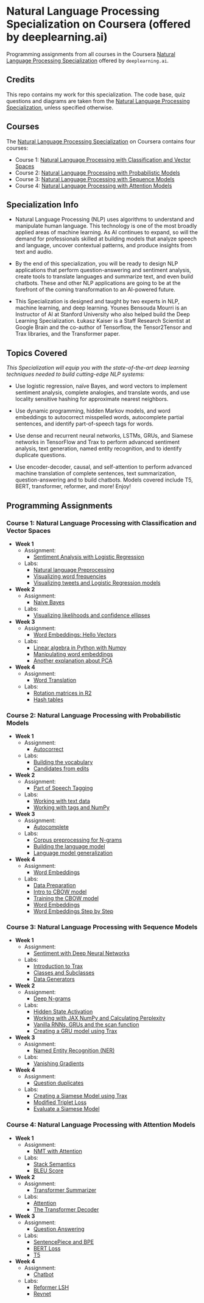 # Natural Language Processing Specialization on Coursera (offered by deeplearning.ai)

Programming assignments from all courses in the Coursera [Natural Language Processing Specialization](https://www.coursera.org/specializations/natural-language-processing) offered by `deeplearning.ai`.

## Credits

This repo contains my work for this specialization. The code base, quiz questions and diagrams are taken from the [Natural Language Processing Specialization](https://www.coursera.org/specializations/natural-language-processing), unless specified otherwise.

## Courses

The [Natural Language Processing Specialization](https://www.coursera.org/specializations/natural-language-processing) on Coursera contains four courses:

- Course 1: [Natural Language Processing with Classification and Vector Spaces](https://www.coursera.org/learn/classification-vector-spaces-in-nlp)
- Course 2: [Natural Language Processing with Probabilistic Models](https://www.coursera.org/learn/probabilistic-models-in-nlp)
- Course 3: [Natural Language Processing with Sequence Models](https://www.coursera.org/learn/sequence-models-in-nlp)
- Course 4: [Natural Language Processing with Attention Models](https://www.coursera.org/learn/attention-models-in-nlp)

## Specialization Info

- Natural Language Processing (NLP) uses algorithms to understand and manipulate human language. This technology is one of the most broadly applied areas of machine learning. As AI continues to expand, so will the demand for professionals skilled at building models that analyze speech and language, uncover contextual patterns, and produce insights from text and audio.

- By the end of this specialization, you will be ready to design NLP applications that perform question-answering and sentiment analysis, create tools to translate languages and summarize text, and even build chatbots. These and other NLP applications are going to be at the forefront of the coming transformation to an AI-powered future.

- This Specialization is designed and taught by two experts in NLP, machine learning, and deep learning. Younes Bensouda Mourri is an Instructor of AI at Stanford University who also helped build the Deep Learning Specialization. Łukasz Kaiser is a Staff Research Scientist at Google Brain and the co-author of Tensorflow, the Tensor2Tensor and Trax libraries, and the Transformer paper.

## Topics Covered

*This Specialization will equip you with the state-of-the-art deep learning techniques needed to build cutting-edge NLP systems:*

- Use logistic regression, naïve Bayes, and word vectors to implement sentiment analysis, complete analogies, and translate words, and use locality sensitive hashing for approximate nearest neighbors.

- Use dynamic programming, hidden Markov models, and word embeddings to autocorrect misspelled words, autocomplete partial sentences, and identify part-of-speech tags for words.

- Use dense and recurrent neural networks, LSTMs, GRUs, and Siamese networks in TensorFlow and Trax to perform advanced sentiment analysis, text generation, named entity recognition, and to identify duplicate questions.

- Use encoder-decoder, causal, and self-attention to perform advanced machine translation of complete sentences, text summarization, question-answering and to build chatbots. Models covered include T5, BERT, transformer, reformer, and more!
Enjoy!

## Programming Assignments

### Course 1: Natural Language Processing with Classification and Vector Spaces

  - **Week 1**
    - Assignment: 
      - [Sentiment Analysis with Logistic Regression](https://github.com/yohannes-didana/Natural-Language-Processing-Specialization/blob/master/1.NLP%20with%20Classification%20and%20Vector%20Spaces/Week1/Assignments/C1_W1_Assignment.ipynb)
    - Labs: 
      - [Natural language Preprocessing](https://github.com/yohannes-didana/Natural-Language-Processing-Specialization/blob/master/1.NLP%20with%20Classification%20and%20Vector%20Spaces/Week1/Labs/NLP_C1_W1_lecture_nb_01.ipynb)
      - [Visualizing word frequencies](https://github.com/yohannes-didana/Natural-Language-Processing-Specialization/blob/master/1.NLP%20with%20Classification%20and%20Vector%20Spaces/Week1/Labs/NLP_C1_W1_lecture_nb_02.ipynb)
      - [Visualizing tweets and Logistic Regression models](https://github.com/yohannes-didana/Natural-Language-Processing-Specialization/blob/master/1.NLP%20with%20Classification%20and%20Vector%20Spaces/Week1/Labs/NLP_C1_W1_lecture_nb_03.ipynb)
  - **Week 2**
    - Assignment:
      - [Naive Bayes](https://github.com/yohannes-didana/Natural-Language-Processing-Specialization/blob/master/1.NLP%20with%20Classification%20and%20Vector%20Spaces/week2/Assignments/C1_W2_Assignment.ipynb)
    - Labs:
      - [Visualizing likelihoods and confidence ellipses](https://github.com/yohannes-didana/Natural-Language-Processing-Specialization/blob/master/1.NLP%20with%20Classification%20and%20Vector%20Spaces/week2/Labs/utf-8''NLP_C1_W2_lecture_nb_01.ipynb)
  - **Week 3**
    - Assignment:
      - [Word Embeddings: Hello Vectors](https://github.com/yohannes-didana/Natural-Language-Processing-Specialization/blob/master/1.NLP%20with%20Classification%20and%20Vector%20Spaces/week3/Assignments/C1_W3_Assignment.ipynb)
    - Labs:
      - [Linear algebra in Python with Numpy](https://github.com/yohannes-didana/Natural-Language-Processing-Specialization/blob/master/1.NLP%20with%20Classification%20and%20Vector%20Spaces/week3/Labs/utf-8''NLP_C1_W3_lecture_nb_01%20(2).ipynb)
      - [Manipulating word embeddings](https://github.com/yohannes-didana/Natural-Language-Processing-Specialization/blob/master/1.NLP%20with%20Classification%20and%20Vector%20Spaces/week3/Labs/NLP_C1_W3_lecture_nb_02.ipynb)
      - [Another explanation about PCA](https://github.com/yohannes-didana/Natural-Language-Processing-Specialization/blob/master/1.NLP%20with%20Classification%20and%20Vector%20Spaces/week3/Labs/NLP_C1_W3_lecture_nb_03.ipynb)                
  - **Week 4**
    - Assignment:
      - [Word Translation](https://github.com/yohannes-didana/Natural-Language-Processing-Specialization/blob/master/1.NLP%20with%20Classification%20and%20Vector%20Spaces/week4/Assignments/C1_W4_Assignment.ipynb)
    - Labs: 
      - [Rotation matrices in R2](https://github.com/yohannes-didana/Natural-Language-Processing-Specialization/blob/master/1.NLP%20with%20Classification%20and%20Vector%20Spaces/week4/Labs/NLP_C1_W4_lecture_nb_01.ipynb)
      - [Hash tables](https://github.com/yohannes-didana/Natural-Language-Processing-Specialization/blob/master/1.NLP%20with%20Classification%20and%20Vector%20Spaces/week4/Labs/NLP_C1_W4_lecture_nb_02.ipynb)

### Course 2: Natural Language Processing with Probabilistic Models

  - **Week 1**
    - Assignment:
      - [Autocorrect](https://github.com/yohannes-didana/Natural-Language-Processing-Specialization/blob/master/2.NLP%20with%20Probabilistic%20Models/Week1.Autocorrect%20and%20Minimum%20Edit%20Distance/Assignments/C2_W1_Assignment.ipynb)
    - Labs: 
      - [Building the vocabulary](https://github.com/yohannes-didana/Natural-Language-Processing-Specialization/blob/master/2.NLP%20with%20Probabilistic%20Models/Week1.Autocorrect%20and%20Minimum%20Edit%20Distance/Labs/NLP_C2_W1_lecture_nb_01.ipynb)
      - [Candidates from edits](https://github.com/yohannes-didana/Natural-Language-Processing-Specialization/blob/master/2.NLP%20with%20Probabilistic%20Models/Week1.Autocorrect%20and%20Minimum%20Edit%20Distance/Labs/NLP_C2_W1_lecture_nb_02.ipynb)
  - **Week 2**
    - Assignment:
      - [Part of Speech Tagging](https://github.com/yohannes-didana/Natural-Language-Processing-Specialization/blob/master/2.NLP%20with%20Probabilistic%20Models/week2.Part%20of%20Speech%20Tagging/Assignments/C2_W2_Assignment.ipynb)
    - Labs: 
      - [Working with text data](https://github.com/yohannes-didana/Natural-Language-Processing-Specialization/blob/master/2.NLP%20with%20Probabilistic%20Models/week2.Part%20of%20Speech%20Tagging/Labs/NLP_C2_W2_lecture_notebook_numpy.ipynb)
      - [Working with tags and NumPy](https://github.com/yohannes-didana/Natural-Language-Processing-Specialization/blob/master/2.NLP%20with%20Probabilistic%20Models/week2.Part%20of%20Speech%20Tagging/Labs/NLP_C2_W2_lecture_notebook_strings_tags.ipynb)
  - **Week 3**
    - Assignment:
      - [Autocomplete](https://github.com/yohannes-didana/Natural-Language-Processing-Specialization/blob/master/2.NLP%20with%20Probabilistic%20Models/week3.N_Grams/Assignments/C2_W3_Assignment.ipynb)
    - Labs: 
      - [Corpus preprocessing for N-grams](https://github.com/yohannes-didana/Natural-Language-Processing-Specialization/blob/master/2.NLP%20with%20Probabilistic%20Models/week3.N_Grams/Labs/NLP_C2_W3_lecture_nb_01.ipynb)
      - [Building the language model](https://github.com/yohannes-didana/Natural-Language-Processing-Specialization/blob/master/2.NLP%20with%20Probabilistic%20Models/week3.N_Grams/Labs/NLP_C2_W3_lecture_nb_02.ipynb)
      - [Language model generalization](https://github.com/yohannes-didana/Natural-Language-Processing-Specialization/blob/master/2.NLP%20with%20Probabilistic%20Models/week3.N_Grams/Labs/NLP_C2_W3_lecture_nb_03.ipynb)                
  - **Week 4**
    - Assignment:
      - [Word Embeddings](https://github.com/yohannes-didana/Natural-Language-Processing-Specialization/blob/master/2.NLP%20with%20Probabilistic%20Models/week4.Word_Embeddings/Assignments/C2_W4_Assignment.ipynb)
    - Labs: 
      - [Data Preparation](https://github.com/yohannes-didana/Natural-Language-Processing-Specialization/blob/master/2.NLP%20with%20Probabilistic%20Models/week4.Word_Embeddings/Labs/NLP_C2_W4_lecture_notebook_data_prep.ipynb)
      - [Intro to CBOW model](https://github.com/yohannes-didana/Natural-Language-Processing-Specialization/blob/master/2.NLP%20with%20Probabilistic%20Models/week4.Word_Embeddings/Labs/NLP_C2_W4_lecture_notebook_model_architecture.ipynb)             
      - [Training the CBOW model](https://github.com/yohannes-didana/Natural-Language-Processing-Specialization/blob/master/2.NLP%20with%20Probabilistic%20Models/week4.Word_Embeddings/Labs/NLP_C2_W4_lecture_notebook_model_training.ipynb)
      - [Word Embeddings](https://github.com/yohannes-didana/Natural-Language-Processing-Specialization/blob/master/2.NLP%20with%20Probabilistic%20Models/week4.Word_Embeddings/Labs/NLP_C2_W4_lecture_notebook_model_training.ipynb)
      - [Word Embeddings Step by Step](https://github.com/yohannes-didana/Natural-Language-Processing-Specialization/blob/master/2.NLP%20with%20Probabilistic%20Models/week4.Word_Embeddings/Labs/NLP_C2_W4_lecture_notebook_word_embeddings.ipynb)

### Course 3: Natural Language Processing with Sequence Models

  - **Week 1**
    - Assignment:
      - [Sentiment with Deep Neural Networks](https://github.com/yohannes-didana/Natural-Language-Processing-Specialization/blob/master/3.NLP%20with%20Sequence%20Models/Week1.NN%20for%20sentiment%20analysis/Assignments/C3_W1_Assignment.ipynb)
    - Labs:
      - [Introduction to Trax](https://github.com/yohannes-didana/Natural-Language-Processing-Specialization/blob/master/3.NLP%20with%20Sequence%20Models/Week1.NN%20for%20sentiment%20analysis/Labs/utf-8''NLP_C3_W1_lecture_nb_01_trax_intro.ipynb)
      - [Classes and Subclasses](https://github.com/yohannes-didana/Natural-Language-Processing-Specialization/blob/master/3.NLP%20with%20Sequence%20Models/Week1.NN%20for%20sentiment%20analysis/Labs/utf-8''NLP_C3_W1_lecture_nb_02_classes.ipynb)
      - [Data Generators](https://github.com/yohannes-didana/Natural-Language-Processing-Specialization/blob/master/3.NLP%20with%20Sequence%20Models/Week1.NN%20for%20sentiment%20analysis/Labs/utf-8''NLP_C3_W1_lecture_nb_03_data_generatos.ipynb)
  - **Week 2**
    - Assignment:
      - [Deep N-grams](https://github.com/yohannes-didana/Natural-Language-Processing-Specialization/blob/master/3.NLP%20with%20Sequence%20Models/week2.RNN%20for%20LM_traditional%20Language%20models/Assignments/C3_W2_Assignment.ipynb)
    - Labs: 
      - [Hidden State Activation](https://github.com/yohannes-didana/Natural-Language-Processing-Specialization/blob/master/3.NLP%20with%20Sequence%20Models/week2.RNN%20for%20LM_traditional%20Language%20models/Labs/C3_W2_Lecture_Notebook_Hidden_State_Activation.ipynb)
      - [Working with JAX NumPy and Calculating Perplexity](https://github.com/yohannes-didana/Natural-Language-Processing-Specialization/blob/master/3.NLP%20with%20Sequence%20Models/week2.RNN%20for%20LM_traditional%20Language%20models/Labs/C3_W2_lecture_notebook_perplexity.ipynb)
      - [Vanilla RNNs, GRUs and the scan function](https://github.com/yohannes-didana/Natural-Language-Processing-Specialization/blob/master/3.NLP%20with%20Sequence%20Models/week2.RNN%20for%20LM_traditional%20Language%20models/Labs/C3_W2_lecture_notebook_RNNs.ipynb)
      - [Creating a GRU model using Trax](https://github.com/yohannes-didana/Natural-Language-Processing-Specialization/blob/master/3.NLP%20with%20Sequence%20Models/week2.RNN%20for%20LM_traditional%20Language%20models/Labs/C3_W2_lecture_notebook_GRU.ipynb)
  - **Week 3**
    - Assignment:
      - [Named Entity Recognition (NER)](https://github.com/yohannes-didana/Natural-Language-Processing-Specialization/blob/master/3.NLP%20with%20Sequence%20Models/week3.LSTMs%20and%20Named%20Entity%20Recognition/Assignments/C3_W3_Assignment.ipynb)
    - Labs: 
      - [Vanishing Gradients](https://github.com/yohannes-didana/Natural-Language-Processing-Specialization/blob/master/3.NLP%20with%20Sequence%20Models/week3.LSTMs%20and%20Named%20Entity%20Recognition/Labs/C3_W3_Lecture_Notebook_Vanishing_Gradients.ipynb)
  - **Week 4**
    - Assignment:
      - [Question duplicates](https://github.com/yohannes-didana/Natural-Language-Processing-Specialization/blob/master/3.NLP%20with%20Sequence%20Models/week4.Siamese%20Networks/Assignments/C3_W4_Assignment.ipynb)
    - Labs:
      - [Creating a Siamese Model using Trax](https://github.com/yohannes-didana/Natural-Language-Processing-Specialization/blob/master/3.NLP%20with%20Sequence%20Models/week4.Siamese%20Networks/Labs/C3_W4_lecture_notebook_siamese.ipynb)
      - [Modified Triplet Loss](https://github.com/yohannes-didana/Natural-Language-Processing-Specialization/blob/master/3.NLP%20with%20Sequence%20Models/week4.Siamese%20Networks/Labs/C3_W4_Lecture_Notebook_Modified_Triplet_Loss.ipynb)             
      - [Evaluate a Siamese Model](https://github.com/yohannes-didana/Natural-Language-Processing-Specialization/blob/master/3.NLP%20with%20Sequence%20Models/week4.Siamese%20Networks/Labs/C3_W4_lecture_notebook_accuracy.ipynb)             

### Course 4: Natural Language Processing with Attention Models

  - **Week 1**
    - Assignment:
      - [NMT with Attention](https://github.com/yohannes-didana/Natural-Language-Processing-Specialization/blob/master/4.NLP%20with%20Attention%20Models/Week1.intro_Neural_Machine_translation/Assignments/C4_W1_Assignment.ipynb)
    - Labs:
      - [Stack Semantics](https://github.com/yohannes-didana/Natural-Language-Processing-Specialization/blob/master/4.NLP%20with%20Attention%20Models/Week1.intro_Neural_Machine_translation/Labs/utf-8''C4_W1_Ungraded_Lab_Stack_Semantics.ipynb)
      - [BLEU Score](https://github.com/yohannes-didana/Natural-Language-Processing-Specialization/blob/master/4.NLP%20with%20Attention%20Models/Week1.intro_Neural_Machine_translation/Labs/utf-8''C4_W1_Ungraded_Lab_Bleu_Score.ipynb)
  - **Week 2**
    - Assignment:
      - [Transformer Summarizer](https://github.com/yohannes-didana/Natural-Language-Processing-Specialization/blob/master/4.NLP%20with%20Attention%20Models/week2.Text_summarisation/Assignments/C4_W2_Assignment.ipynb)
    - Labs: 
      - [Attention](https://github.com/yohannes-didana/Natural-Language-Processing-Specialization/blob/master/4.NLP%20with%20Attention%20Models/week2.Text_summarisation/Labs/utf-8''C4_W2_lecture_notebook_Attention.ipynb)
      - [The Transformer Decoder](https://github.com/yohannes-didana/Natural-Language-Processing-Specialization/blob/master/4.NLP%20with%20Attention%20Models/week2.Text_summarisation/Labs/utf-8''C4_W2_lecture_notebook_Transformer_Decoder.ipynb)
  - **Week 3**
    - Assignment:
      - [Question Answering](https://github.com/yohannes-didana/Natural-Language-Processing-Specialization/blob/master/4.NLP%20with%20Attention%20Models/week3.Question%20Answering/C4_W3_Assignment.ipynb)
    - Labs: 
      - [SentencePiece and BPE](https://github.com/yohannes-didana/Natural-Language-Processing-Specialization/blob/master/4.NLP%20with%20Attention%20Models/week3.Question%20Answering/C4_W3_SentencePiece_and_BPE.ipynb)
      - [BERT Loss](https://github.com/yohannes-didana/Natural-Language-Processing-Specialization/blob/master/4.NLP%20with%20Attention%20Models/week3.Question%20Answering/C4_W3_Assignment_Ungraded_BERT_Loss.ipynb)
      - [T5](https://github.com/yohannes-didana/Natural-Language-Processing-Specialization/blob/master/4.NLP%20with%20Attention%20Models/week3.Question%20Answering/C4_W3_Assignment_Ungraded_T5.ipynb)      
  - **Week 4**
    - Assignment:
      - [Chatbot](https://github.com/yohannes-didana/Natural-Language-Processing-Specialization/blob/master/4.NLP%20with%20Attention%20Models/week4.Chatbot/utf-8''C4_W4_Assignment.ipynb)
    - Labs:
      - [Reformer LSH](https://github.com/yohannes-didana/Natural-Language-Processing-Specialization/blob/master/4.NLP%20with%20Attention%20Models/week4.Chatbot/utf-8''C4_W4_Ungraded_Lab_Reformer_LSH.ipynb)
      - [Revnet](https://github.com/yohannes-didana/Natural-Language-Processing-Specialization/blob/master/4.NLP%20with%20Attention%20Models/week4.Chatbot/utf-8''C4_W4_Ungraded_Lab_Revnet.ipynb)
